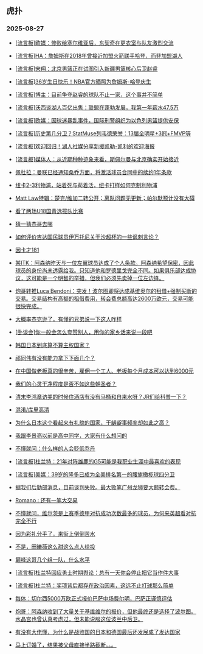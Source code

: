 ## 虎扑 
### 2025-08-27

+ [[流言板]欧媒：惨败给塞尔维亚后，东契奇在更衣室与队友激烈交流](https://bbs.hupu.com/634572241.html)

+ [[流言板]HA：詹姆斯在2018年曾接近加盟火箭联手哈登，而非加盟湖人](https://bbs.hupu.com/634571707.html)

+ [[流言板]宋翔：北京男篮正在试图引入新疆男篮核心后卫赵睿](https://bbs.hupu.com/634571792.html)

+ [[流言板]36岁生日快乐！NBA官方晒照为詹姆斯-哈登庆生](https://bbs.hupu.com/634570210.html)

+ [[流言板]博主：目前争夺赵睿的球队不止一家，这个事并不简单](https://bbs.hupu.com/634571254.html)

+ [[流言板]沃西谈湖人百亿出售：联盟在蓬勃发展，我第一年薪水47.5万](https://bbs.hupu.com/634570051.html)

+ [[流言板]欧媒：因球迷暴乱事件，国际刑警组织为以色列男篮提供安保](https://bbs.hupu.com/634572654.html)

+ [[流言板]历史第几分卫？StatMuse列韦德荣誉：13届全明星+3冠+FMVP等](https://bbs.hupu.com/634570558.html)

+ [[流言板]欢迎回归！湖人社媒分享新援凯勒-凯利的欢迎海报](https://bbs.hupu.com/634572684.html)

+ [[流言板]媒体人：从近期种种迹象来看，斯佩尔曼与北京确实开始接近](https://bbs.hupu.com/634569853.html)

+ [佩杜拉：曼联已经通知桑乔方面，将激活球员合同中的续约1年条款](https://bbs.hupu.com/634568973.html)

+ [纽卡2-3利物浦，站着死与苟着活，纽卡打样如何克制利物浦](https://bbs.hupu.com/634568695.html)

+ [Matt Law特辑：楚克/维加二转公开；离队问题无更新；帕尔默预计没有大碍](https://bbs.hupu.com/634569179.html)

+ [看了两场U18国青选拔队比赛](https://bbs.hupu.com/634565656.html)

+ [猜一猜杰哥去哪](https://bbs.hupu.com/634569822.html)

+ [如何评价吉达国民球员伊万托尼关于沙超杯的一些讽刺言论？](https://bbs.hupu.com/634566066.html)

+ [因卡才181](https://bbs.hupu.com/634569204.html)

+ [某ITK：阿森纳昨天与一位左翼球员达成了个人条款。阿森纳希望保密，因此球员的身份尚未透露给我。只知道他和罗德里戈完全不同。如果俱乐部达成协议，这可能是一个明智的举措，但我们必须先卖掉一位左边锋。](https://bbs.hupu.com/634570834.html)

+ [炮哥转推Luca Bendoni：突发！波尔图即将达成基维奥尔的租借+强制买断的交易。交易结构有高额的租借费用，转会费总额高达2600万欧元，交易可能很快完成。](https://bbs.hupu.com/634568232.html)

+ [大概率杰克逊了，有懂的兄弟说一下这人咋样](https://bbs.hupu.com/634566156.html)

+ [[卧谈会]你一般会怎么夸赞别人，用你的家乡话来说一段吧](https://bbs.hupu.com/634570962.html)

+ [韩国日本到底算不算主权国家？](https://bbs.hupu.com/634569722.html)

+ [祁同伟有没有能力拿下下面几个？](https://bbs.hupu.com/634571706.html)

+ [在中国做老板真的很辛苦，雇佣一个工人、老板每个月成本可以达到6000元](https://bbs.hupu.com/634569752.html)

+ [我们的心灵干净程度是否不如这些朝圣者？](https://bbs.hupu.com/634572133.html)

+ [清末李鸿章访美的时候住酒店有没有马桶和自来水呀？JR们给科普一下？](https://bbs.hupu.com/634572659.html)

+ [混淆/库里高清](https://bbs.hupu.com/634573129.html)

+ [为什么日本这个看起来有礼貌的国家，干龌龊事频率却如此之高？](https://bbs.hupu.com/634570812.html)

+ [我跟李景亮以前是高中同学，大家有什么想问的](https://bbs.hupu.com/634572995.html)

+ [不懂就问：什么样的人会贬低乔丹](https://bbs.hupu.com/634571126.html)

+ [[流言板]杜兰特：21年对阵雄鹿的G5可能是我职业生涯中最喜欢的表现](https://bbs.hupu.com/634573747.html)

+ [[流言板]美媒：39岁的隆多已成为全美排名第一的腰旗橄榄球四分卫](https://bbs.hupu.com/634573380.html)

+ [据我们后勤部消息，目前谈判失败。最大败笔广州龙狮要大额转会费。](https://bbs.hupu.com/634573541.html)

+ [Romano : 还有一笔大交易](https://bbs.hupu.com/634568736.html)

+ [不懂就问，维尔茨是上赛季德甲对抗成功次数最多的球员，为何来英超看对抗完全不行](https://bbs.hupu.com/634566839.html)

+ [因为彩礼分手了，来街上倒倒苦水](https://bbs.hupu.com/634573210.html)

+ [不是，田曦薇这么甜这么点人给投](https://bbs.hupu.com/634571509.html)

+ [巅峰这哥几个组一队，什么水平](https://bbs.hupu.com/634571377.html)

+ [[流言板]杜兰特回应勇士时期舆论：总有一天你会停止把它当作件大事](https://bbs.hupu.com/634574054.html)

+ [[流言板]杜兰特：奖项背后都存在政治因素，这远不止打球那么简单](https://bbs.hupu.com/634573884.html)

+ [每体：切尔西5000万欧正式报价巴萨中场费尔明，巴萨正谨慎评估](https://bbs.hupu.com/634571685.html)

+ [炮哥：阿森纳收到了大量关于基维维尔的报价，但他最终还是选择了波尔图。水晶宫也曾认真考虑过，但未能说服这位波兰中后卫。](https://bbs.hupu.com/634568475.html)

+ [有没有大佬懂，为什么是战败国的日本和德国最后还发展成了发达国家](https://bbs.hupu.com/634573438.html)

+ [马上订婚了，结果被父母直接半路截断。。。](https://bbs.hupu.com/634573921.html)

